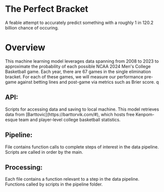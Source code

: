 # The Perfect Bracket

A feable attempt to accurately predict something with a roughly 1 in 120.2 billion chance of occuring.

# Overview

This machine learning model leverages data spanning from 2008 to 2023 to approximate the probability of each possible 
NCAA 2024 Men's College Basketball game. Each year, there are 67 games in the single elimination bracket. For each of these
games, we will measure our performance pre-game against betting lines and post-game via metrics such as Brier score. </p2>
q
<h2> API: </h2> <p2> Scripts for accessing data and saving to local machine. This model retrieves data from [Barttovic](https://barttorvik.com/#),
                which hosts free Kenpom-esque team and player-level college basketball statistics. </p2>

<h2> Pipeline: </h2> <p2> File contains function calls to complete steps of interest in the data pipeline. Scripts are called in order by the main. </p2>

<h2> Processing: </h2> <p2> Each file contains a function relevant to a step in the data pipeline. Functions called by scripts in the pipeline folder. </p2>

